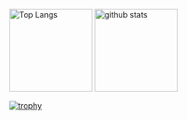 <p align="left"> 
  <img alt="Top Langs" height="150px" src="https://github-readme-stats.vercel.app/api/top-langs/?username=sny430&layout=compact&show_icons=true&theme=onedark" />
  <img alt="github stats" height="150px" src="https://github-readme-stats.vercel.app/api?username=sny430&theme=onedark&show_icons=ture" />
</p>

[![trophy](https://github-profile-trophy.vercel.app/?username=sny430&theme=onedark&column=6)](https://github.com/ryo-ma/github-profile-trophy)

